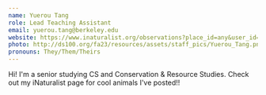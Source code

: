 ```yaml
---
name: Yuerou Tang
role: Lead Teaching Assistant
email: yuerou.tang@berkeley.edu
website: https://www.inaturalist.org/observations?place_id=any&user_id=iamyrt&verifiable=any
photo: http://ds100.org/fa23/resources/assets/staff_pics/Yuerou_Tang.png
pronouns: They/Them/Theirs
---
```

Hi! I'm a senior studying CS and Conservation & Resource Studies. Check out my iNaturalist page for cool animals I've posted!!
